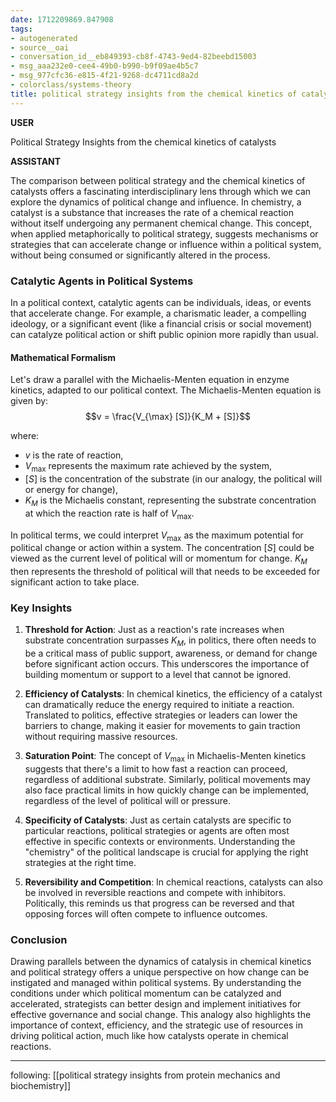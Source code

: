 ```yaml
---
date: 1712209869.847908
tags:
- autogenerated
- source__oai
- conversation_id__eb849393-cb8f-4743-9ed4-82beebd15003
- msg_aaa232e0-cee4-49b0-b990-b9f09ae4b5c7
- msg_977cfc36-e815-4f21-9268-dc4711cd8a2d
- colorclass/systems-theory
title: political strategy insights from the chemical kinetics of catalysts
---
```


**USER**

Political Strategy Insights from the chemical kinetics of catalysts


**ASSISTANT**

The comparison between political strategy and the chemical kinetics of catalysts offers a fascinating interdisciplinary lens through which we can explore the dynamics of political change and influence. In chemistry, a catalyst is a substance that increases the rate of a chemical reaction without itself undergoing any permanent chemical change. This concept, when applied metaphorically to political strategy, suggests mechanisms or strategies that can accelerate change or influence within a political system, without being consumed or significantly altered in the process.

### Catalytic Agents in Political Systems

In a political context, catalytic agents can be individuals, ideas, or events that accelerate change. For example, a charismatic leader, a compelling ideology, or a significant event (like a financial crisis or social movement) can catalyze political action or shift public opinion more rapidly than usual.

#### Mathematical Formalism

Let's draw a parallel with the Michaelis-Menten equation in enzyme kinetics, adapted to our political context. The Michaelis-Menten equation is given by:
$$v = \frac{V_{\max} [S]}{K_M + [S]}$$

where:
- $v$ is the rate of reaction,
- $V_{\max}$ represents the maximum rate achieved by the system,
- $[S]$ is the concentration of the substrate (in our analogy, the political will or energy for change),
- $K_M$ is the Michaelis constant, representing the substrate concentration at which the reaction rate is half of $V_{\max}$.

In political terms, we could interpret $V_{\max}$ as the maximum potential for political change or action within a system. The concentration $[S]$ could be viewed as the current level of political will or momentum for change. $K_M$ then represents the threshold of political will that needs to be exceeded for significant action to take place.

### Key Insights

1. **Threshold for Action**: Just as a reaction's rate increases when substrate concentration surpasses $K_M$, in politics, there often needs to be a critical mass of public support, awareness, or demand for change before significant action occurs. This underscores the importance of building momentum or support to a level that cannot be ignored.

2. **Efficiency of Catalysts**: In chemical kinetics, the efficiency of a catalyst can dramatically reduce the energy required to initiate a reaction. Translated to politics, effective strategies or leaders can lower the barriers to change, making it easier for movements to gain traction without requiring massive resources.

3. **Saturation Point**: The concept of $V_{\max}$ in Michaelis-Menten kinetics suggests that there's a limit to how fast a reaction can proceed, regardless of additional substrate. Similarly, political movements may also face practical limits in how quickly change can be implemented, regardless of the level of political will or pressure.

4. **Specificity of Catalysts**: Just as certain catalysts are specific to particular reactions, political strategies or agents are often most effective in specific contexts or environments. Understanding the "chemistry" of the political landscape is crucial for applying the right strategies at the right time.

5. **Reversibility and Competition**: In chemical reactions, catalysts can also be involved in reversible reactions and compete with inhibitors. Politically, this reminds us that progress can be reversed and that opposing forces will often compete to influence outcomes.

### Conclusion

Drawing parallels between the dynamics of catalysis in chemical kinetics and political strategy offers a unique perspective on how change can be instigated and managed within political systems. By understanding the conditions under which political momentum can be catalyzed and accelerated, strategists can better design and implement initiatives for effective governance and social change. This analogy also highlights the importance of context, efficiency, and the strategic use of resources in driving political action, much like how catalysts operate in chemical reactions.


---


following: [[political strategy insights from protein mechanics and biochemistry]]